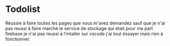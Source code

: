 # Todolist
Réussie à faire toutes les pages que vous m'avez demandez sauf que je n'ai pas reussi à faire marché le service de stockage qui était pour ma part firebase je n'ai pas reussi à l'intaller sur vscode j'ai tout éssayer mais rien à fonctionner.
